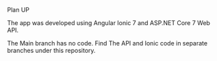 Plan UP

The app was developed using Angular Ionic 7 and ASP.NET Core 7 Web API.

The Main branch has no code. Find The API and Ionic code in separate branches under this repository.
